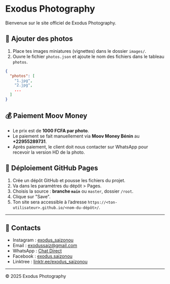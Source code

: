 # Exodus Photography

Bienvenue sur le site officiel de Exodus Photography.

## 📸 Ajouter des photos

1. Place tes images miniatures (vignettes) dans le dossier `images/`.
2. Ouvre le fichier `photos.json` et ajoute le nom des fichiers dans le tableau `photos`.

```json
{
  "photos": [
    "1.jpg",
    "2.jpg",
    ...
  ]
}
```

## 💰 Paiement Moov Money

- Le prix est de **1000 FCFA par photo**.
- Le paiement se fait manuellement via **Moov Money Bénin** au **+22955289731**.
- Après paiement, le client doit nous contacter sur WhatsApp pour recevoir la version HD de la photo.

## 🚀 Déploiement GitHub Pages

1. Crée un dépôt GitHub et pousse les fichiers du projet.
2. Va dans les paramètres du dépôt > Pages.
3. Choisis la source : **branche `main`** ou `master`, dossier `/root`.
4. Clique sur "Save".
5. Ton site sera accessible à l’adresse `https://<ton-utilisateur>.github.io/<nom-du-dépôt>/`.

---

## 🔗 Contacts

- Instagram : [exodus_saizonou](https://www.instagram.com/exodus_saizonou)
- Email : [exodussaiz@gmail.com](mailto:exodussaiz@gmail.com)
- WhatsApp : [Chat Direct](https://wa.me/22955289731)
- Facebook : [exodus.saizonou](https://www.facebook.com/exodus.saizonou)
- Linktree : [linktr.ee/exodus_saizonou](https://linktr.ee/exodus_saizonou)

---

© 2025 Exodus Photography
